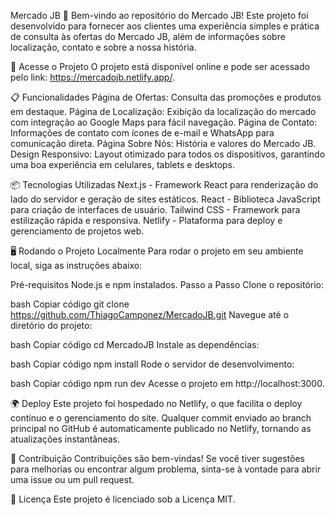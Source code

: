Mercado JB 🛒
Bem-vindo ao repositório do Mercado JB! Este projeto foi desenvolvido para fornecer aos clientes uma experiência simples e prática de consulta às ofertas do Mercado JB, além de informações sobre localização, contato e sobre a nossa história.

🚀 Acesse o Projeto
O projeto está disponível online e pode ser acessado pelo link: https://mercadojb.netlify.app/.

📋 Funcionalidades
Página de Ofertas: Consulta das promoções e produtos em destaque.
Página de Localização: Exibição da localização do mercado com integração ao Google Maps para fácil navegação.
Página de Contato: Informações de contato com ícones de e-mail e WhatsApp para comunicação direta.
Página Sobre Nós: História e valores do Mercado JB.
Design Responsivo: Layout otimizado para todos os dispositivos, garantindo uma boa experiência em celulares, tablets e desktops.

📦 Tecnologias Utilizadas
Next.js - Framework React para renderização do lado do servidor e geração de sites estáticos.
React - Biblioteca JavaScript para criação de interfaces de usuário.
Tailwind CSS - Framework para estilização rápida e responsiva.
Netlify - Plataforma para deploy e gerenciamento de projetos web.
 
🖥️ Rodando o Projeto Localmente
Para rodar o projeto em seu ambiente local, siga as instruções abaixo:

Pré-requisitos
Node.js e npm instalados.
Passo a Passo
Clone o repositório:

bash
Copiar código
git clone https://github.com/ThiagoCamponez/MercadoJB.git
Navegue até o diretório do projeto:

bash
Copiar código
cd MercadoJB
Instale as dependências:

bash
Copiar código
npm install
Rode o servidor de desenvolvimento:

bash
Copiar código
npm run dev
Acesse o projeto em http://localhost:3000.

🌍 Deploy
Este projeto foi hospedado no Netlify, o que facilita o deploy contínuo e o gerenciamento do site. Qualquer commit enviado ao branch principal no GitHub é automaticamente publicado no Netlify, tornando as atualizações instantâneas.

🤝 Contribuição
Contribuições são bem-vindas! Se você tiver sugestões para melhorias ou encontrar algum problema, sinta-se à vontade para abrir uma issue ou um pull request.

📜 Licença
Este projeto é licenciado sob a Licença MIT.
